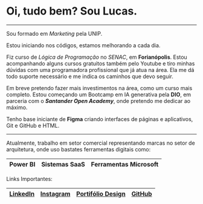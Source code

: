 # Oi, tudo bem? Sou Lucas. 
---
Sou formado em _Marketing_ pela UNIP.

Estou iniciando nos códigos, estamos melhorando a cada dia.

Fiz curso de *Lógica de Programação* no _SENAC_, em **Forianópolis**.
Estou acompanhando alguns cursos gratuitos também pelo Youtube e tiro minhas dúvidas com uma programadora profissional que já atua na área. 
Ela me dá todo suporte necessário e me indica os caminhos que devo seguir.

Em breve pretendo fazer mais investimentos na área, como um curso mais completo.
Estou começando um Bootcamp em IA generativa pela **DIO**, 
em parceria com o _**Santander Open Academy**_, onde pretendo me dedicar ao máximo.

Tenho base iniciante de **Figma** criando interfaces de páginas e aplicativos, Git e GitHub e HTML.

---
Atualmente, trabalho em setor comercial representando marcas no setor de arquitetura, onde uso bastates ferramentas digitais como:

Power BI | Sistemas SaaS | Ferramentas Microsoft | 
---|---|---|

Links Importantes:


| [LinkedIn](https://www.linkedin.com/in/lucasettore/)| [Instagram](https://www.instagram.com/lucas.ettore/)| [Portifólio Design](https://ettorelucasoliveir.wixsite.com/portifolio) | [GitHub](https://github.com/LcsEttore)|
----|----|----|----|
